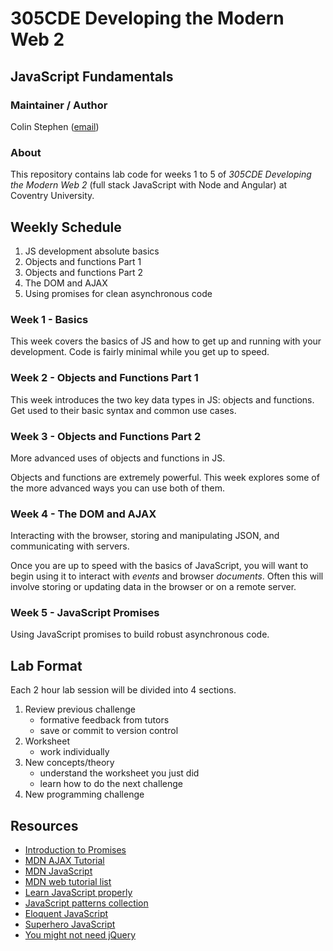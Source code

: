 # 305CDE Developing the Modern Web 2

## JavaScript Fundamentals

### Maintainer / Author

Colin Stephen ([email](mailto:colin.stephen@coventry.ac.uk))

### About

This repository contains lab code for weeks 1 to 5 of _305CDE Developing the Modern Web 2_ (full stack JavaScript with Node and Angular) at Coventry University.

## Weekly Schedule

1. JS development absolute basics
2. Objects and functions Part 1
3. Objects and functions Part 2
4. The DOM and AJAX
5. Using promises for clean asynchronous code

### Week 1 - Basics

This week covers the basics of JS and how to get up and running with your development. Code is fairly minimal while you get up to speed.

### Week 2 - Objects and Functions Part 1

This week introduces the two key data types in JS: objects and functions. Get used to their basic syntax and common use cases.

### Week 3 - Objects and Functions Part 2

More advanced uses of objects and functions in JS.

Objects and functions are extremely powerful. This week explores some of the more advanced ways you can use both of them.

### Week 4 - The DOM and AJAX

Interacting with the browser, storing and manipulating JSON, and communicating with servers.

Once you are up to speed with the basics of JavaScript, you will want to begin using it to interact with _events_ and browser _documents_. Often this will involve storing or updating data in the browser or on a remote server.

### Week 5 - JavaScript Promises

Using JavaScript promises to build robust asynchronous code.

## Lab Format

Each 2 hour lab session will be divided into 4 sections.

1. Review previous challenge
	- formative feedback from tutors
	- save or commit to version control
2. Worksheet
	- work individually
3. New concepts/theory
	- understand the worksheet you just did
	- learn how to do the next challenge
4. New programming challenge

## Resources

* [Introduction to Promises][]
* [MDN AJAX Tutorial][]
* [MDN JavaScript][]
* [MDN web tutorial list][]
* [Learn JavaScript properly][]
* [JavaScript patterns collection][]
* [Eloquent JavaScript][]
* [Superhero JavaScript][]
* [You might not need jQuery][]

[Introduction to Promises]: http://www.html5rocks.com/en/tutorials/es6/promises/
[MDN AJAX Tutorial]: https://developer.mozilla.org/en-US/docs/AJAX/Getting_Started
[MDN JavaScript]: https://developer.mozilla.org/en/docs/Web/JavaScript
[MDN web tutorial list]: https://developer.mozilla.org/en-US/docs/Web/Tutorials
[Learn JavaScript properly]: http://javascriptissexy.com/how-to-learn-javascript-properly/
[JavaScript patterns collection]: http://shichuan.github.io/javascript-patterns/
[Eloquent JavaScript]: http://eloquentjavascript.net/
[Superhero JavaScript]: http://superherojs.com/
[You might not need jQuery]: http://youmightnotneedjquery.com/